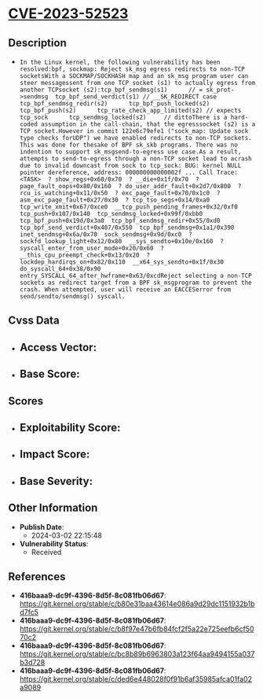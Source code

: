 
# [CVE-2023-52523](https://cve.mitre.org/cgi-bin/cvename.cgi?name=CVE-2023-52523)

## Description

- `In the Linux kernel, the following vulnerability has been resolved:bpf, sockmap: Reject sk_msg egress redirects to non-TCP socketsWith a SOCKMAP/SOCKHASH map and an sk_msg program user can steer messagessent from one TCP socket (s1) to actually egress from another TCPsocket (s2):tcp_bpf_sendmsg(s1)		// = sk_prot->sendmsg  tcp_bpf_send_verdict(s1)	// __SK_REDIRECT case    tcp_bpf_sendmsg_redir(s2)      tcp_bpf_push_locked(s2)	tcp_bpf_push(s2)	  tcp_rate_check_app_limited(s2) // expects tcp_sock	  tcp_sendmsg_locked(s2)	 // dittoThere is a hard-coded assumption in the call-chain, that the egresssocket (s2) is a TCP socket.However in commit 122e6c79efe1 ("sock_map: Update sock type checks forUDP") we have enabled redirects to non-TCP sockets. This was done for thesake of BPF sk_skb programs. There was no indention to support sk_msgsend-to-egress use case.As a result, attempts to send-to-egress through a non-TCP socket lead to acrash due to invalid downcast from sock to tcp_sock: BUG: kernel NULL pointer dereference, address: 000000000000002f ... Call Trace:  <TASK>  ? show_regs+0x60/0x70  ? __die+0x1f/0x70  ? page_fault_oops+0x80/0x160  ? do_user_addr_fault+0x2d7/0x800  ? rcu_is_watching+0x11/0x50  ? exc_page_fault+0x70/0x1c0  ? asm_exc_page_fault+0x27/0x30  ? tcp_tso_segs+0x14/0xa0  tcp_write_xmit+0x67/0xce0  __tcp_push_pending_frames+0x32/0xf0  tcp_push+0x107/0x140  tcp_sendmsg_locked+0x99f/0xbb0  tcp_bpf_push+0x19d/0x3a0  tcp_bpf_sendmsg_redir+0x55/0xd0  tcp_bpf_send_verdict+0x407/0x550  tcp_bpf_sendmsg+0x1a1/0x390  inet_sendmsg+0x6a/0x70  sock_sendmsg+0x9d/0xc0  ? sockfd_lookup_light+0x12/0x80  __sys_sendto+0x10e/0x160  ? syscall_enter_from_user_mode+0x20/0x60  ? __this_cpu_preempt_check+0x13/0x20  ? lockdep_hardirqs_on+0x82/0x110  __x64_sys_sendto+0x1f/0x30  do_syscall_64+0x38/0x90  entry_SYSCALL_64_after_hwframe+0x63/0xcdReject selecting a non-TCP sockets as redirect target from a BPF sk_msgprogram to prevent the crash. When attempted, user will receive an EACCESerror from send/sendto/sendmsg() syscall.`

## Cvss Data

- **Access Vector**:
  - 
- **Base Score**:
  - 

## Scores

- **Exploitability Score**:
  - 
- **Impact Score**:
  - 
- **Base Severity**:
  - 

## Other Information

- **Publish Date**:
  - 2024-03-02 22:15:48
- **Vulnerability Status**:
  - Received

## References

- **416baaa9-dc9f-4396-8d5f-8c081fb06d67**: https://git.kernel.org/stable/c/b80e31baa43614e086a9d29dc1151932b1bd7fc5
- **416baaa9-dc9f-4396-8d5f-8c081fb06d67**: https://git.kernel.org/stable/c/b8f97e47b6fb84fcf2f5a22e725eefb6cf5070c2
- **416baaa9-dc9f-4396-8d5f-8c081fb06d67**: https://git.kernel.org/stable/c/bc8b89b6963803a123f64aa9494155a037b3d728
- **416baaa9-dc9f-4396-8d5f-8c081fb06d67**: https://git.kernel.org/stable/c/ded6e448028f0f91b6af35985afca01fa02a9089
